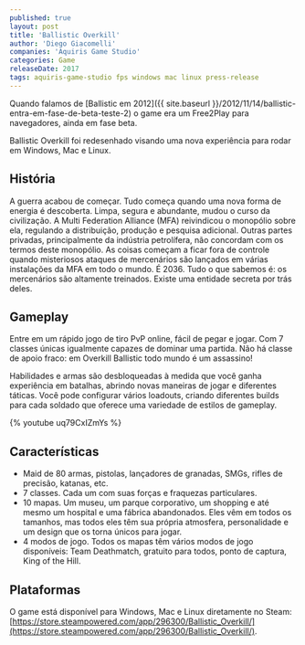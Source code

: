```yaml
---
published: true
layout: post
title: 'Ballistic Overkill'
author: 'Diego Giacomelli'
companies: 'Aquiris Game Studio'
categories: Game
releaseDate: 2017
tags: aquiris-game-studio fps windows mac linux press-release
---
```


Quando falamos de [Ballistic em 2012]({{ site.baseurl }}/2012/11/14/ballistic-entra-em-fase-de-beta-teste-2) o game era um Free2Play para navegadores, ainda em fase beta.

Ballistic Overkill foi redesenhado visando uma nova experiência para rodar em Windows, Mac e Linux.

## História
A guerra acabou de começar. Tudo começa quando uma nova forma de energia é descoberta. Limpa, segura e abundante, mudou o curso da civilização. A Multi Federation Alliance (MFA) reivindicou o monopólio sobre ela, regulando a distribuição, produção e pesquisa adicional. Outras partes privadas, principalmente da indústria petrolífera, não concordam com os termos deste monopólio. As coisas começam a ficar fora de controle quando misteriosos ataques de mercenários são lançados em várias instalações da MFA em todo o mundo. É 2036. Tudo o que sabemos é: os mercenários são altamente treinados. Existe uma entidade secreta por trás deles.

## Gameplay
Entre em um rápido jogo de tiro PvP online, fácil de pegar e jogar. Com 7 classes únicas igualmente capazes de dominar uma partida. Não há classe de apoio fraco: em Overkill Ballistic todo mundo é um assassino!

Habilidades e armas são desbloqueadas à medida que você ganha experiência em batalhas, abrindo novas maneiras de jogar e diferentes táticas. Você pode configurar vários loadouts, criando diferentes builds para cada soldado que oferece uma variedade de estilos de gameplay.

{% youtube uq79CxIZmYs %}

## Características

* Maid de 80 armas, pistolas, lançadores de granadas, SMGs, rifles de precisão, katanas, etc.
* 7 classes. Cada um com suas forças e fraquezas particulares. 
* 10 mapas. Um museu, um parque corporativo, um shopping e até mesmo um hospital e uma fábrica abandonados. Eles vêm em todos os tamanhos, mas todos eles têm sua própria atmosfera, personalidade e um design que os torna únicos para jogar.
* 4 modos de jogo. Todos os mapas têm vários modos de jogo disponíveis: Team Deathmatch, gratuito para todos, ponto de captura, King of the Hill. 		

## Plataformas
O game está disponível para Windows, Mac e Linux diretamente no Steam: [https://store.steampowered.com/app/296300/Ballistic_Overkill/](https://store.steampowered.com/app/296300/Ballistic_Overkill/).